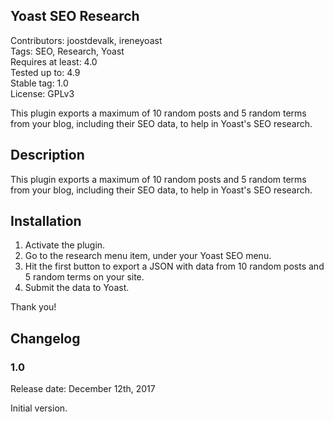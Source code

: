 ## Yoast SEO Research
Contributors: joostdevalk, ireneyoast<br/>
Tags: SEO, Research, Yoast<br/>
Requires at least: 4.0<br/>
Tested up to: 4.9<br/>
Stable tag: 1.0<br/>
License: GPLv3

This plugin exports a maximum of 10 random posts and 5 random terms from your blog, including their SEO data, to help in Yoast's SEO research.

## Description

This plugin exports a maximum of 10 random posts and 5 random terms from your blog, including their SEO data, to help in Yoast's SEO research.

## Installation

1. Activate the plugin.
2. Go to the research menu item, under your Yoast SEO menu.
3. Hit the first button to export a JSON with data from 10 random posts and 5 random terms on your site.
4. Submit the data to Yoast.

Thank you!

## Changelog

### 1.0

Release date: December 12th, 2017

Initial version.
